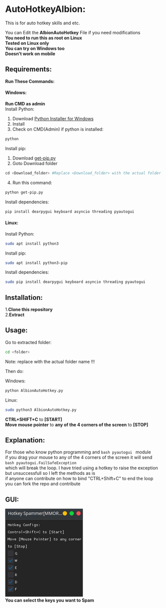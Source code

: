 # AutoHotkeyAlbion:  
This is for auto hotkey skills and etc.

You can Edit the **AlbionAutoHotkey** File if you need modifications  
**You need to run this as root on Linux**    
**Tested on Linux only**  
**You can try on Windows too**  
**Doesn't work on mobile**
## Requirements:    
**Run These Commands:**    
#### Windows:  
**Run CMD as admin**  
Install Python:  
1. Download [Python Installer for Windows](https://www.python.org/downloads/windows/)  
2. Install  
3. Check on CMD(Admin) if python is installed:  
```bash  
python
```  
  
Install pip:  
1. Download [get-pip.py](https://bootstrap.pypa.io/get-pip.py)  
2. Goto Download folder  
```python
cd <Download_folder> #Replace <Download_folder> with the actual folder path 
```  
4. Run this command:  
```bash
python get-pip.py
```  
  
Install dependencies:  
```bash
pip install dearpygui keyboard asyncio threading pyautogui  
```  
#### Linux:  
Install Python:  
```bash  
sudo apt install python3 
```  
  
Install pip:  
```bash
sudo apt install python3-pip  
```  
  
Install dependencies:  
```bash
sudo pip install dearpygui keyboard asyncio threading pyautogui  
```  
  
## Installation:    
  
1.**Clone this repository**  
2.**Extract**  
  
## Usage:  
  
Go to extracted folder:
```bash  
cd <folder>  
```  
  
Note: replace <folder> with the actual folder name !!!  
  
Then do:  
  
Windows:  
```bash  
python AlbionAutoHotkey.py  
```  
  
Linux:  
```bash
sudo python3 AlbionAutoHotkey.py
```  
**CTRL+SHIFT+C** to **[START]**  
**Move mouse pointer** to **any of the 4 corners of the screen** to **[STOP]**  
## Explanation:  
For those who know python programming and ```bash pyautogui ``` module  
if you drag your mouse to any of the 4 corners of the screen it will send ```bash pyautogui.FailSafeException ```  
which will break the loop. I have tried using a hotkey to raise the exception but unsuccessfull so I left the methods as is  
if anyone can contribute on how to bind "CTRL+Shift+C" to end the loop you can fork the repo and contribute
  
## GUI:  
![alt text](https://github.com/d4nkf0x/AutoHotkeyAlbion/blob/main/Screenshot.png?raw=true)  
**You can select the keys you want to Spam** 

